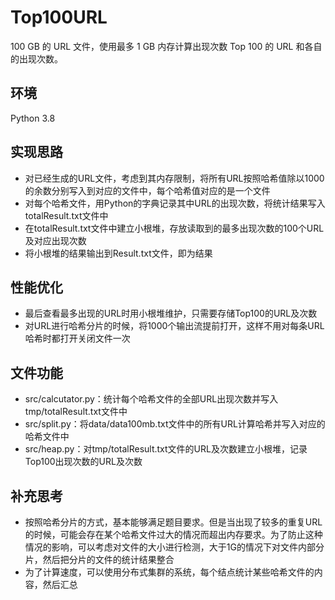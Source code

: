 # Top100URL
100 GB 的 URL 文件，使用最多 1 GB 内存计算出现次数 Top 100 的 URL 和各自的出现次数。
## 环境
Python 3.8
## 实现思路
- 对已经生成的URL文件，考虑到其内存限制，将所有URL按照哈希值除以1000的余数分别写入到对应的文件中，每个哈希值对应的是一个文件
- 对每个哈希文件，用Python的字典记录其中URL的出现次数，将统计结果写入totalResult.txt文件中
- 在totalResult.txt文件中建立小根堆，存放读取到的最多出现次数的100个URL及对应出现次数
- 将小根堆的结果输出到Result.txt文件，即为结果
## 性能优化
- 最后查看最多出现的URL时用小根堆维护，只需要存储Top100的URL及次数
- 对URL进行哈希分片的时候，将1000个输出流提前打开，这样不用对每条URL哈希时都打开关闭文件一次
## 文件功能
- src/calcutator.py：统计每个哈希文件的全部URL出现次数并写入tmp/totalResult.txt文件中
- src/split.py：将data/data100mb.txt文件中的所有URL计算哈希并写入对应的哈希文件中
- src/heap.py：对tmp/totalResult.txt文件的URL及次数建立小根堆，记录Top100出现次数的URL及次数
## 补充思考
- 按照哈希分片的方式，基本能够满足题目要求。但是当出现了较多的重复URL的时候，可能会存在某个哈希文件过大的情况而超出内存要求。为了防止这种情况的影响，可以考虑对文件的大小进行检测，大于1G的情况下对文件内部分片，然后把分片的文件的统计结果整合
- 为了计算速度，可以使用分布式集群的系统，每个结点统计某些哈希文件的内容，然后汇总
